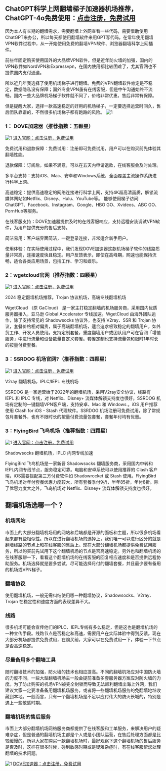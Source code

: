 ## ChatGPT科学上网翻墙梯子加速器机场推荐，ChatGPT-4o免费使用：[点击注册，免费试用](https://tgjkdjfk.top/a.php?asbcbO1PCgF)

因为本人有长期的翻墙需求，需要翻墙上外网查看一些代码，需要借助使用ChatGPT来办公，所以每天都使用翻墙软件来用GPT写代码。在常年使用翻墙VPN软件过程中，从一开始使用免费的翻墙VPN软件、浏览器翻墙科学上网插件。

前些年固定购买使用国外的大品牌VPN软件，但是近年防火墙的加强，国内的VPN软件如NordVPN和Expressvpn，在国内使用都比较困难了，尤其官网也不提供国内支付通道。

所以近几年我选择了使用机场梯子进行翻墙。免费的VPN翻墙软件肯定是不稳定，数据隐私没有保障；国外专业VPN虽有在线客服，但是中午沟通始终不流畅。国内一些大品牌机场梯子软件就不同了，价格非常优惠，售后非常有保障。

但是提醒大家，选择一款高速稳定的好用的机场梯子，一定要选择运营时间久，售后团队靠谱的，不然很多机场梯子都有跑路的风险。
![1](https://musescore.org/sites/musescore.org/files/styles/width_900/public/2024-05/2024-05-29%2009%2002%2042.png?itok=9dEXE1Uq)

### 1： DOVE加速器（推荐指数：五颗星）

![1](https://musescore.org/sites/musescore.org/files/styles/width_360/public/2024-05/11_4.png?itok=H9_6a-ZQ)  [进入官网：点击注册，免费试用](https://tgjkdjfk.top/a.php?asbcbO1PCgF)

免费试用和退款保障：免费试用：注册即可免费试用，用户可以在购买前先体验其翻墙性能。

退款保障：订阅后，如果不满意，可以在五天内申请退款，在线客服会及时处理。

多平台支持：支持iOS、Mac、安卓和Windows系统，全面覆盖主流操作系统进行科学上网。

高速稳定：提供高速稳定的网络连接进行科学上网，支持4K超高清画质，解锁流媒体网站如Netflix、Disney、Hulu、YouTube等。
能够使用梯子访问ChatGPT、Facebook、Instagram、Google、HBO GO、Xvideos、ABC GO、PornHub等服务。

在线客服支持：DOVE加速器提供及时的在线客服响应，支持远程安装调试VPN软件，为用户提供充分的售后支持。

简洁易用：客户端界面简洁，一键登录连接，非常适合新手用户。

使用体验：在实际使用过程中，我们发现DOVE加速器这款机场梯子软件的线路质量非常高，连接速度快且稳定。用户反馈表示，即使在高峰期，网速也能保持流畅，适合各类应用场景，包括工作、学习和娱乐。



### 2：wgetcloud官网（推荐指数：四颗星）

![1](https://musescore.org/sites/musescore.org/files/styles/width_360/public/2024-05/11_4.png?itok=H9_6a-ZQ)   [进入官网：点击注册，免费试用](https://tgjkdjfk.top/a.php?asbcbO1PCgF)

2024 稳定翻墙机场推荐，Trojan 协议机场，高端专线翻墙机场

WgetCloud （原 GaCloud） 是一家主打稳定翻墙的机场服务商，采用国内优质服务器接入，亚马逊 Global Accelerator 专线加速。WgetCloud 由海外团队运作，除了支持常见的 Shadowsocks 协议外，也支持 V2ray、SSR 和 Trojan 协议，套餐价格相对偏贵，属于高端翻墙机场，适合追求极致稳定的翻墙用户，如外贸工作、开发人员使用。支持定制套餐，重度翻墙用户或团队用户可在官网「增值服务」中进行流量和设备数量自定义套餐。套餐定制也支持流量包和限时1年时长的按量付费套餐。


### 3：SSRDOG 机场官网?（推荐指数：四颗星）

![1](https://musescore.org/sites/musescore.org/files/styles/width_360/public/2024-05/11_4.png?itok=H9_6a-ZQ)  [进入官网：点击注册，免费试用](https://tgjkdjfk.top/a.php?asbcbO1PCgF)

V2ray 翻墙机场，IPLC/IEPL 专线机场

SSRDOG 是一家运营始于2022年的翻墙机场，采用V2ray安全协议，线路有 IEPL 和 IPLC 专线，对 Netflix、Disney+ 流媒体解锁支持度也很好。SSRDOG 机场有定制的一键翻墙VPN客户端，支持安卓、Mac 和 Windows 。iOS 用户推荐使用 Clash for iOS - Stash 代理软件。SSRDOG 机场注册可免费试用，除了常规包月套餐外，也有不限时长的按量付费流量包套餐，套餐年付均有优惠。


### 3：FlyingBird 飞鸟机场（推荐指数：四颗星）

![1](https://musescore.org/sites/musescore.org/files/styles/width_360/public/2024-05/11_4.png?itok=H9_6a-ZQ)  [进入官网：点击注册，免费试用](https://tgjkdjfk.top/a.php?asbcbO1PCgF)

Shadowsocks 翻墙机场，IPLC 内网专线加速

FlyingBird 飞鸟机场是一家新晋 Shadowsocks 翻墙服务商，采用国内中转和IEPL内网专线节点，服务稳定可靠。电脑和安卓系统可以使用推荐的 Clash 客户端，iOS需要搭配第三方付费软件如 Shadowrocket 或 Stash 使用。FlyingBird 飞鸟机场对年付套餐优惠力度较大，所有套餐季付9折，半年85折，年付8折。除了优惠力度大之外，飞鸟机场对 Netflix、Disney+ 流媒体解锁支持度也很好。


## 翻墙机场选哪一个？

### 机场网站

市面上的大部分翻墙机场用的网站和后端都是开源的面板和主题，所以很多机场看起来都有些相似性。所以在进行翻墙机场的选择上，我们唯一可以进行区分的就是翻墙线路的节点上和在线客服的售后上。现在大部分翻墙机场都提供免费试用服务，所以购买前先试用下这个翻墙机场的节点是否高速稳定。另外也和翻墙机场的在线客服聊一下，看看这个翻墙机场的在线客服的回复相应速度和是否提供远程协助服务。机场选择就是要多尝试，尽可能选择月付的翻墙套餐，并且最少要有备用的机场或VPN梯子。

### 翻墙协议

使用翻墙机场，一般无需纠结使用哪一种翻墙协议，Shadowsocks、V2ray、Trojan 在稳定性和速度方面的表现差异不大。

### 线路

很多机场可能会宣传他们的IPLC、IEPL专线有多么稳定，但是这也是翻墙机场的一种宣传手段。线路节点是否稳定和高速，需要用户在实际体验中得到反馈。现在大部分机场都提供免费试用，在购买前，大家可以在免费试用一下，体验一下节点是否高速稳定。

### 尽量备用多个翻墙工具

随时翻墙技术的加强，防火墙的技术也相应提高。不同的翻墙机场应对中国防火墙的力度不同，一些大型翻墙机场主一般会提前准备多套服务器方案应对防火墙的力度。为了防止购买的机场VPN被完全封锁而导致无法顺利翻墙出海上外网，我们建议大家一定要准备备用翻墙机场服务，或者将一些翻墙机场服务的免翻墙地址收藏到本地。一般而言，只有一个翻墙机场是不足以应付伟大的防火长城的，特别是遇上一些敏感时期。

### 翻墙机场的售后服务

市面上大部分翻墙机场网络服务商都提供了在线客服和工单服务，来解决用户的疑难杂症，但是普通的翻墙机场主都是个人或是小团队运营，在售后处理方面都是比较缓慢的。所以大家在购买一款翻墙机场时，最好观察下这个翻墙机场的售后服务是否及时，这样在很多时候，碰到敏感时期或是疑难杂症时，有在线客服帮您处理翻墙的技术问题。


![1](https://musescore.org/sites/musescore.org/files/styles/width_360/public/2024-05/11_4.png?itok=H9_6a-ZQ)   [DOVE加速器：点击注册，免费试用](https://tgjkdjfk.top/a.php?asbcbO1PCgF)
